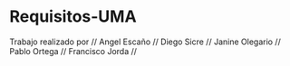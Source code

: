 # Requisitos-UMA
Trabajo realizado por
   // Angel Escaño //
    Diego Sicre //
    Janine Olegario //
    Pablo Ortega //
    Francisco Jorda //
